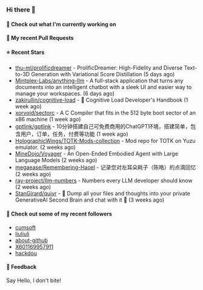 ### Hi there 👋

#### 👷 Check out what I'm currently working on

#### 🔨 My recent Pull Requests


#### ⭐ Recent Stars

- [thu-ml/prolificdreamer](https://github.com/thu-ml/prolificdreamer) - ProlificDreamer: High-Fidelity and Diverse Text-to-3D Generation with Variational Score Distillation (5 days ago)
- [Mintplex-Labs/anything-llm](https://github.com/Mintplex-Labs/anything-llm) - A full-stack application that turns any documents into an intelligent chatbot with a sleek UI and easier way to manage your workspaces. (6 days ago)
- [zakirullin/cognitive-load](https://github.com/zakirullin/cognitive-load) - 🧠 Cognitive Load Developer&#39;s Handbook (1 week ago)
- [xorvoid/sectorc](https://github.com/xorvoid/sectorc) - A C Compiler that fits in the 512 byte boot sector of an x86 machine (1 week ago)
- [gptlink/gptlink](https://github.com/gptlink/gptlink) - 10分钟搭建自己可免费商用的ChatGPT环境，搭建简单，包含用户，订单，任务，付费等功能 (1 week ago)
- [HolographicWings/TOTK-Mods-collection](https://github.com/HolographicWings/TOTK-Mods-collection) - Mod repo for TOTK on Yuzu emulator. (2 weeks ago)
- [MineDojo/Voyager](https://github.com/MineDojo/Voyager) - An Open-Ended Embodied Agent with Large Language Models (2 weeks ago)
- [megaease/Remembering-Haoel](https://github.com/megaease/Remembering-Haoel) - 记录您对左耳朵耗子（陈皓）的点滴回忆 (2 weeks ago)
- [ray-project/llm-numbers](https://github.com/ray-project/llm-numbers) - Numbers every LLM developer should know (2 weeks ago)
- [StanGirard/quivr](https://github.com/StanGirard/quivr) - 🧠 Dump all your files and thoughts into your private GenerativeAI Second Brain and chat with it 🧠  (3 weeks ago)

#### 👯 Check out some of my recent followers

- [cumsoft](https://github.com/cumsoft)
- [liuliuli](https://github.com/liuliuli)
- [about-github](https://github.com/about-github)
- [X601169957911](https://github.com/X601169957911)
- [hackdou](https://github.com/hackdou)

#### 💬 Feedback

Say Hello, I don't bite!